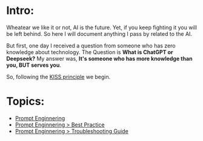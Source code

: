 # Intro:

Wheatear we like it or not, AI is the future. Yet, if you keep fighting it you will be left behind. So here I will document anything I pass by related to the AI.

But first, one day I received a question from someone who has zero knowledge about technology.
The Question is **What is ChatGPT or Deepseek?**
My answer was, **It's someone who has more knowledge than you, BUT serves you**.

So, following the [KISS principle](https://en.wikipedia.org/wiki/KISS_principle) we begin.

# Topics:

- [Prompt Enginnering](https://github.com/Gl00ria/AI_4_Dummies/tree/main/Prompt_Engineering)
- [Prompt Enginnering > Best Practice](https://github.com/Gl00ria/AI_4_Dummies/blob/main/Prompt_Engineering/best_practice.md)
- [Prompt Enginnering > Troubleshooting Guide](https://github.com/Gl00ria/AI_4_Dummies/blob/main/Prompt_Engineering/troubleshooting_guide.md)

